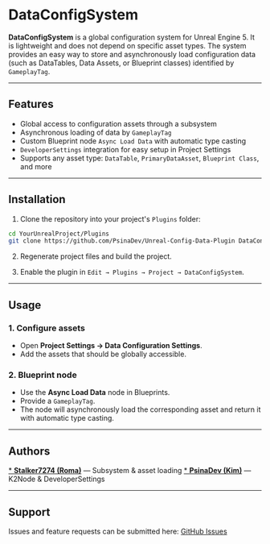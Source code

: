 # DataConfigSystem

**DataConfigSystem** is a global configuration system for Unreal Engine 5. It is lightweight and does not depend on specific asset types. The system provides an easy way to store and asynchronously load configuration data (such as DataTables, Data Assets, or Blueprint classes) identified by `GameplayTag`.

---

## Features

* Global access to configuration assets through a subsystem
* Asynchronous loading of data by `GameplayTag`
* Custom Blueprint node `Async Load Data` with automatic type casting
* `DeveloperSettings` integration for easy setup in Project Settings
* Supports any asset type: `DataTable`, `PrimaryDataAsset`, `Blueprint Class`, and more

---

## Installation

1. Clone the repository into your project's `Plugins` folder:

```bash
cd YourUnrealProject/Plugins
git clone https://github.com/PsinaDev/Unreal-Config-Data-Plugin DataConfigSystem
```

2. Regenerate project files and build the project.

3. Enable the plugin in `Edit → Plugins → Project → DataConfigSystem`.

---

## Usage

### 1. Configure assets

* Open **Project Settings → Data Configuration Settings**.
* Add the assets that should be globally accessible.

### 2. Blueprint node

* Use the **Async Load Data** node in Blueprints.
* Provide a `GameplayTag`.
* The node will asynchronously load the corresponding asset and return it with automatic type casting.

---

## Authors

[* **Stalker7274 (Roma)**](https://github.com/Stalker72742) — Subsystem & asset loading
[* **PsinaDev (Kim)**](https://github.com/PsinaDev) — K2Node & DeveloperSettings

---

## Support

Issues and feature requests can be submitted here:
[GitHub Issues](https://github.com/PsinaDev/Unreal-Config-Data-Plugin/issues)
